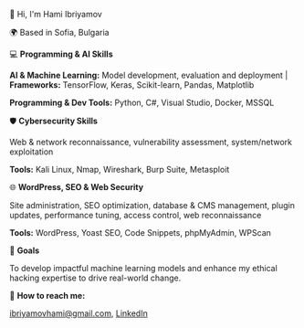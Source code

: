 👋 Hi, I'm Hami Ibriyamov

🌍 Based in Sofia, Bulgaria


💻 **Programming & AI Skills**

**AI & Machine Learning:** Model development, evaluation and deployment | **Frameworks:** TensorFlow, Keras, Scikit-learn, Pandas, Matplotlib

**Programming & Dev Tools:** Python, C#, Visual Studio, Docker, MSSQL


🛡️ **Cybersecurity Skills**

Web & network reconnaissance, vulnerability assessment, system/network exploitation

**Tools:** Kali Linux, Nmap, Wireshark, Burp Suite, Metasploit


🌐 **WordPress, SEO & Web Security**

Site administration, SEO optimization, database & CMS management, plugin updates, performance tuning, access control, web reconnaissance

**Tools:** WordPress, Yoast SEO, Code Snippets, phpMyAdmin, WPScan


🎯 **Goals**

To develop impactful machine learning models and enhance my ethical hacking expertise to drive real-world change.


💬 **How to reach me:** 

[ibriyamovhami@gmail.com](https://mail.google.com/mail/u/ibriyamovhami@gmail.com/#compose), [LinkedIn](https://www.linkedin.com/in/hami-ibriyamov-727146268/)
